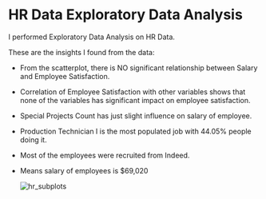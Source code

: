 # HR Data Exploratory Data Analysis

I performed Exploratory Data Analysis on HR Data.

These are the insights I found from the data:

- From the scatterplot, there is NO significant relationship between Salary and Employee Satisfaction.

- Correlation of Employee Satisfaction with other variables shows that none of the variables has significant impact on employee satisfaction.

- Special Projects Count has just slight influence on salary of employee.

- Production Technician I is the most populated job with 44.05% people doing it.

- Most of the employees were recruited from Indeed.

- Means salary of employees is $69,020


  ![hr_subplots](https://github.com/user-attachments/assets/69949630-70e2-428b-8b37-1f53545ac6dc)

